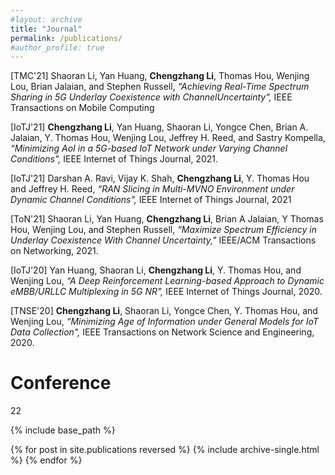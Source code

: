 ```yaml
---
#layout: archive
title: "Journal"
permalink: /publications/
#author_profile: true
---
```


[TMC'21] Shaoran Li, Yan Huang, **Chengzhang Li**, Thomas Hou, Wenjing Lou, Brian Jalaian, and Stephen Russell, _“Achieving Real-Time Spectrum Sharing in 5G Underlay Coexistence with ChannelUncertainty",_ IEEE Transactions on Mobile Computing

[IoTJ'21] **Chengzhang Li**, Yan Huang, Shaoran Li, Yongce Chen, Brian A. Jalaian, Y. Thomas Hou,
Wenjing Lou, Jeffrey H. Reed, and Sastry Kompella, _“Minimizing AoI in a 5G-based IoT Network
under Varying Channel Conditions",_ IEEE Internet of Things Journal, 2021.

[IoTJ'21] Darshan A. Ravi, Vijay K. Shah, **Chengzhang Li**, Y. Thomas Hou and Jeffrey H. Reed, 
_“RAN Slicing in Multi-MVNO Environment under Dynamic Channel Conditions",_ IEEE Internet of Things Journal, 2021

[ToN'21] Shaoran Li, Yan Huang, **Chengzhang Li**, Brian A Jalaian, Y Thomas Hou, Wenjing Lou,
and Stephen Russell, _“Maximize Spectrum Efficiency in Underlay Coexistence With Channel
Uncertainty,"_ IEEE/ACM Transactions on Networking, 2021.

[IoTJ'20] Yan Huang, Shaoran Li, **Chengzhang Li**, Y. Thomas Hou, and Wenjing Lou, _“A Deep Reinforcement
Learning-based Approach to Dynamic eMBB/URLLC Multiplexing in 5G NR",_ IEEE
Internet of Things Journal, 2020.

[TNSE'20] **Chengzhang Li**, Shaoran Li, Yongce Chen, Y. Thomas Hou, and Wenjing Lou, _“Minimizing Age
of Information under General Models for IoT Data Collection",_ IEEE Transactions on Network
Science and Engineering, 2020.

Conference
======
22


{% include base_path %}

{% for post in site.publications reversed %}
  {% include archive-single.html %}
{% endfor %}

